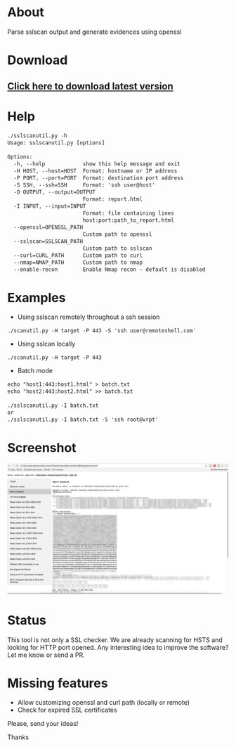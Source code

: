 # About

Parse sslscan output and generate evidences using openssl

# Download

## [Click here to download latest version](https://raw.githubusercontent.com/skylazart/sslscanutils/master/src/sslscanutil.py)

# Help

```
./sslscanutil.py -h
Usage: sslscanutil.py [options]

Options:
  -h, --help            show this help message and exit
  -H HOST, --host=HOST  Format: hostname or IP address
  -P PORT, --port=PORT  Format: destination port address
  -S SSH, --ssh=SSH     Format: 'ssh user@host'
  -O OUTPUT, --output=OUTPUT
                        Format: report.html
  -I INPUT, --input=INPUT
                        Format: file containing lines
                        host:port:path_to_report.html
  --openssl=OPENSSL_PATH
                        Custom path to openssl
  --sslscan=SSLSCAN_PATH
                        Custom path to sslscan
  --curl=CURL_PATH      Custom path to curl
  --nmap=NMAP_PATH      Custom path to nmap
  --enable-recon        Enable Nmap recon - default is disabled
```
  
# Examples
* Using sslscan remotely throughout a ssh session

```
./scanutil.py -H target -P 443 -S 'ssh user@remoteshell.com'
```

* Using sslcan locally

```
./scanutil.py -H target -P 443
```

* Batch mode

```
echo "host1:443:host1.html" > batch.txt
echo "host2:443:host2.html" >> batch.txt

./sslscanutil.py -I batch.txt
or
./sslscanutil.py -I batch.txt -S 'ssh root@vrpt'
```

# Screenshot

![screenshot](https://raw.githubusercontent.com/skylazart/sslscanutils/master/screenshot/scanresult.png)

# Status

This tool is not only a SSL checker. We are already scanning for HSTS and looking for HTTP port opened.
Any interesting idea to improve the software? Let me know or send a PR.

# Missing features

* Allow customizing openssl and curl path (locally or remote)
* Check for expired SSL certificates

Please, send your ideas!

Thanks
